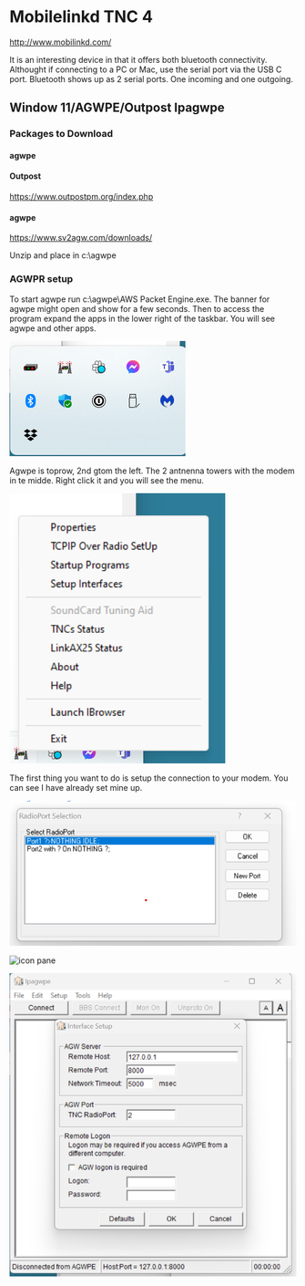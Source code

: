 # Mobilelinkd TNC 4
http://www.mobilinkd.com/

It is an interesting device in that it offers both bluetooth connectivity. Althought if connecting to a PC or Mac, use the serial port via the USB C port.  Bluetooth shows up as 2 serial ports.  One incoming and one outgoing.

## Window 11/AGWPE/Outpost Ipagwpe
### Packages to Download

#### agwpe

#### Outpost
https://www.outpostpm.org/index.php

#### agwpe
https://www.sv2agw.com/downloads/

Unzip and place in c:\agwpe

### AGWPR setup
To start agwpe run c:\agwpe\AWS Packet Engine.exe.  The banner for agwpe might open and show for a few seconds. Then to access the program expand the apps in the lower right of the taskbar. You will see agwpe and other apps.

![icon pane](images/App_list.png)

Agwpe is toprow, 2nd gtom the left.  The 2 antnenna towers with the modem in te midde. Right click it and you will see the menu.

![icon pane](images/agwpemenu.png)

The first thing you want to do is setup the connection to your modem. You can see I have already set mine up.

![icon pane](images/agwpe_properties.png)




![icon pane](images/agepe-portsetup.png)

![icon pane](images/outpost-setup.png)

